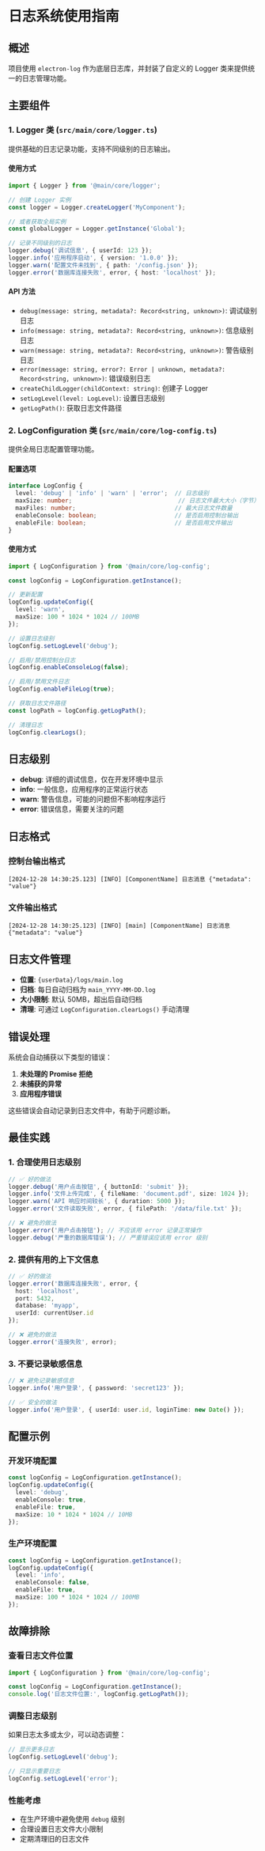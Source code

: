 # 日志系统使用指南

## 概述

项目使用 `electron-log` 作为底层日志库，并封装了自定义的 Logger 类来提供统一的日志管理功能。

## 主要组件

### 1. Logger 类 (`src/main/core/logger.ts`)

提供基础的日志记录功能，支持不同级别的日志输出。

#### 使用方式

```typescript
import { Logger } from '@main/core/logger';

// 创建 Logger 实例
const logger = Logger.createLogger('MyComponent');

// 或者获取全局实例
const globalLogger = Logger.getInstance('Global');

// 记录不同级别的日志
logger.debug('调试信息', { userId: 123 });
logger.info('应用程序启动', { version: '1.0.0' });
logger.warn('配置文件未找到', { path: '/config.json' });
logger.error('数据库连接失败', error, { host: 'localhost' });
```

#### API 方法

- `debug(message: string, metadata?: Record<string, unknown>)`: 调试级别日志
- `info(message: string, metadata?: Record<string, unknown>)`: 信息级别日志  
- `warn(message: string, metadata?: Record<string, unknown>)`: 警告级别日志
- `error(message: string, error?: Error | unknown, metadata?: Record<string, unknown>)`: 错误级别日志
- `createChildLogger(childContext: string)`: 创建子 Logger
- `setLogLevel(level: LogLevel)`: 设置日志级别
- `getLogPath()`: 获取日志文件路径

### 2. LogConfiguration 类 (`src/main/core/log-config.ts`)

提供全局日志配置管理功能。

#### 配置选项

```typescript
interface LogConfig {
  level: 'debug' | 'info' | 'warn' | 'error';  // 日志级别
  maxSize: number;                              // 日志文件最大大小（字节）
  maxFiles: number;                            // 最大日志文件数量
  enableConsole: boolean;                      // 是否启用控制台输出
  enableFile: boolean;                         // 是否启用文件输出
}
```

#### 使用方式

```typescript
import { LogConfiguration } from '@main/core/log-config';

const logConfig = LogConfiguration.getInstance();

// 更新配置
logConfig.updateConfig({
  level: 'warn',
  maxSize: 100 * 1024 * 1024 // 100MB
});

// 设置日志级别
logConfig.setLogLevel('debug');

// 启用/禁用控制台日志
logConfig.enableConsoleLog(false);

// 启用/禁用文件日志
logConfig.enableFileLog(true);

// 获取日志文件路径
const logPath = logConfig.getLogPath();

// 清理日志
logConfig.clearLogs();
```

## 日志级别

- **debug**: 详细的调试信息，仅在开发环境中显示
- **info**: 一般信息，应用程序的正常运行状态
- **warn**: 警告信息，可能的问题但不影响程序运行
- **error**: 错误信息，需要关注的问题

## 日志格式

### 控制台输出格式
```
[2024-12-28 14:30:25.123] [INFO] [ComponentName] 日志消息 {"metadata": "value"}
```

### 文件输出格式
```
[2024-12-28 14:30:25.123] [INFO] [main] [ComponentName] 日志消息 {"metadata": "value"}
```

## 日志文件管理

- **位置**: `{userData}/logs/main.log`
- **归档**: 每日自动归档为 `main_YYYY-MM-DD.log`
- **大小限制**: 默认 50MB，超出后自动归档
- **清理**: 可通过 `LogConfiguration.clearLogs()` 手动清理

## 错误处理

系统会自动捕获以下类型的错误：

1. **未处理的 Promise 拒绝**
2. **未捕获的异常**
3. **应用程序错误**

这些错误会自动记录到日志文件中，有助于问题诊断。

## 最佳实践

### 1. 合理使用日志级别

```typescript
// ✅ 好的做法
logger.debug('用户点击按钮', { buttonId: 'submit' });
logger.info('文件上传完成', { fileName: 'document.pdf', size: 1024 });
logger.warn('API 响应时间较长', { duration: 5000 });
logger.error('文件读取失败', error, { filePath: '/data/file.txt' });

// ❌ 避免的做法
logger.error('用户点击按钮'); // 不应该用 error 记录正常操作
logger.debug('严重的数据库错误'); // 严重错误应该用 error 级别
```

### 2. 提供有用的上下文信息

```typescript
// ✅ 好的做法
logger.error('数据库连接失败', error, {
  host: 'localhost',
  port: 5432,
  database: 'myapp',
  userId: currentUser.id
});

// ❌ 避免的做法
logger.error('连接失败', error);
```

### 3. 不要记录敏感信息

```typescript
// ❌ 避免记录敏感信息
logger.info('用户登录', { password: 'secret123' });

// ✅ 安全的做法
logger.info('用户登录', { userId: user.id, loginTime: new Date() });
```

## 配置示例

### 开发环境配置

```typescript
const logConfig = LogConfiguration.getInstance();
logConfig.updateConfig({
  level: 'debug',
  enableConsole: true,
  enableFile: true,
  maxSize: 10 * 1024 * 1024 // 10MB
});
```

### 生产环境配置

```typescript
const logConfig = LogConfiguration.getInstance();
logConfig.updateConfig({
  level: 'info',
  enableConsole: false,
  enableFile: true,
  maxSize: 100 * 1024 * 1024 // 100MB
});
```

## 故障排除

### 查看日志文件位置

```typescript
import { LogConfiguration } from '@main/core/log-config';

const logConfig = LogConfiguration.getInstance();
console.log('日志文件位置:', logConfig.getLogPath());
```

### 调整日志级别

如果日志太多或太少，可以动态调整：

```typescript
// 显示更多日志
logConfig.setLogLevel('debug');

// 只显示重要日志
logConfig.setLogLevel('error');
```

### 性能考虑

- 在生产环境中避免使用 `debug` 级别
- 合理设置日志文件大小限制
- 定期清理旧的日志文件 